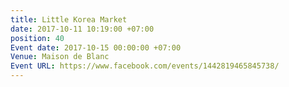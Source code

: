 ```yaml
---
title: Little Korea Market
date: 2017-10-11 10:19:00 +07:00
position: 40
Event date: 2017-10-15 00:00:00 +07:00
Venue: Maison de Blanc
Event URL: https://www.facebook.com/events/1442819465845738/
---
```


